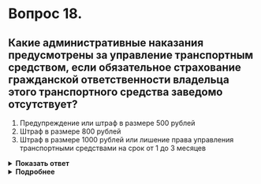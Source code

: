 # Вопрос 18.

## Какие административные наказания предусмотрены за управление транспортным средством, если обязательное страхование гражданской ответственности владельца этого транспортного средства заведомо отсутствует?

1. Предупреждение или штраф в размере 500 рублей
2. Штраф в размере 800 рублей
3. Штраф в размере 1000 рублей или лишение права управления транспортными средствами на срок от 1 до 3 месяцев

<details>
<summary><b>Показать ответ</b></summary>
Правильный ответ: 2
</details>
<details>
<summary><b>Подробнее</b></summary>
В случае, когда страховое свидетельство «ОСАГО» заведомо отсутствует, водитель привлекается, согласно ст. 12.37 ч. 2 КоАП, к административной ответственности – только к штрафу в размере 800 рублей.
</details>